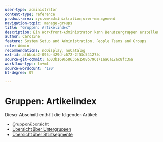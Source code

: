 ```yaml
---
user-type: administrator
content-type: reference
product-area: system-administration;user-management
navigation-topic: manage-groups
title: "Gruppen: Artikelindex"
description: Ein Workfront-Administrator kann Benutzergruppen erstellen, die mit Ihrer Abteilungsstruktur übereinstimmen. Gruppen sind ähnlich, unterscheiden sich aber von Teams und Unternehmen. Der Workfront-Administrator gewährt Gruppen Zugriff auf die Bereiche der Workfront, in denen sie arbeiten und kommunizieren müssen. Jede Gruppe kann dann ihre Workfront-Informationen wie Benutzer, Vorlagen, benutzerdefinierte Formulare und Projekte von denen anderer Abteilungen trennen. Für jede Gruppe ist mindestens ein Gruppenadministrator erforderlich. Gruppenadministratoren können die Seite Gruppen verwenden, um ihre Gruppen an einem Ort zu verwalten. Sie können bis zu 14 Ebenen von Untergruppen unter einer Gruppe erstellen.
author: Caroline
feature: System Setup and Administration, People Teams and Groups
role: Admin
recommendations: noDisplay, noCatalog
exl-id: afbbdda2-095b-429d-a672-2f53c541273c
source-git-commit: a603b169a5863661508b796171aa6a12ac8fc3aa
workflow-type: tm+mt
source-wordcount: '120'
ht-degree: 0%

---
```


# Gruppen: Artikelindex

Dieser Abschnitt enthält die folgenden Artikel:

* [Gruppenübersicht](../../../administration-and-setup/manage-groups/groups-overview/groups.md)
* [Übersicht über Untergruppen](../../../administration-and-setup/manage-groups/groups-overview/subgroups.md)
* [Übersicht über Startsegmente](../../../administration-and-setup/manage-groups/groups-overview/home-groups.md)
